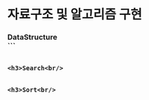 # 자료구조 및 알고리즘 구현<br/>
<h3>DataStructure<br/>
```

```

<h3>Search<br/>
```

```

<h3>Sort<br/>
```

```
